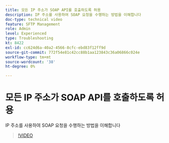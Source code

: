 ```yaml
---
title: 모든 IP 주소가 SOAP API를 호출하도록 허용
description: IP 주소를 사용하여 SOAP 요청을 수행하는 방법을 이해합니다
doc-type: technical video
feature: SFTP Management
role: Admin
level: Experienced
type: Troubleshooting
kt: 8422
exl-id: cc624d6a-40a2-4566-8cfc-ebd83f12ff9d
source-git-commit: 772f54e81c42cc88b1aa123843c36a06866c024e
workflow-type: tm+mt
source-wordcount: '38'
ht-degree: 0%

---
```


# 모든 IP 주소가 SOAP API를 호출하도록 허용

IP 주소를 사용하여 SOAP 요청을 수행하는 방법을 이해합니다

>[!VIDEO](https://video.tv.adobe.com/v/335978?quality=12)
